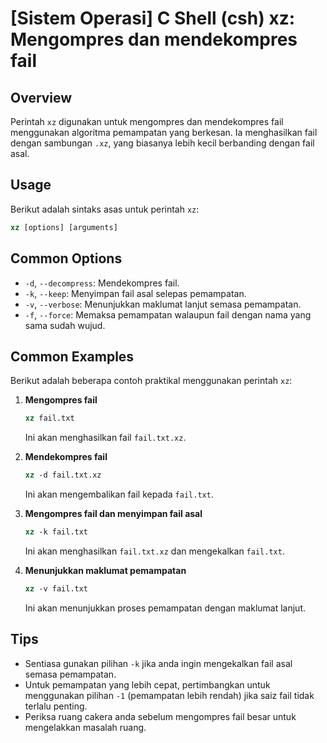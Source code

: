 # [Sistem Operasi] C Shell (csh) xz: Mengompres dan mendekompres fail

## Overview
Perintah `xz` digunakan untuk mengompres dan mendekompres fail menggunakan algoritma pemampatan yang berkesan. Ia menghasilkan fail dengan sambungan `.xz`, yang biasanya lebih kecil berbanding dengan fail asal.

## Usage
Berikut adalah sintaks asas untuk perintah `xz`:

```csh
xz [options] [arguments]
```

## Common Options
- `-d`, `--decompress`: Mendekompres fail.
- `-k`, `--keep`: Menyimpan fail asal selepas pemampatan.
- `-v`, `--verbose`: Menunjukkan maklumat lanjut semasa pemampatan.
- `-f`, `--force`: Memaksa pemampatan walaupun fail dengan nama yang sama sudah wujud.

## Common Examples
Berikut adalah beberapa contoh praktikal menggunakan perintah `xz`:

1. **Mengompres fail**
   ```csh
   xz fail.txt
   ```
   Ini akan menghasilkan fail `fail.txt.xz`.

2. **Mendekompres fail**
   ```csh
   xz -d fail.txt.xz
   ```
   Ini akan mengembalikan fail kepada `fail.txt`.

3. **Mengompres fail dan menyimpan fail asal**
   ```csh
   xz -k fail.txt
   ```
   Ini akan menghasilkan `fail.txt.xz` dan mengekalkan `fail.txt`.

4. **Menunjukkan maklumat pemampatan**
   ```csh
   xz -v fail.txt
   ```
   Ini akan menunjukkan proses pemampatan dengan maklumat lanjut.

## Tips
- Sentiasa gunakan pilihan `-k` jika anda ingin mengekalkan fail asal semasa pemampatan.
- Untuk pemampatan yang lebih cepat, pertimbangkan untuk menggunakan pilihan `-1` (pemampatan lebih rendah) jika saiz fail tidak terlalu penting.
- Periksa ruang cakera anda sebelum mengompres fail besar untuk mengelakkan masalah ruang.